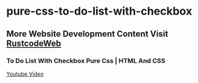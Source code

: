 # pure-css-to-do-list-with-checkbox

## More Website Development Content Visit [RustcodeWeb](https://www.rustcodeweb.com/)

### To Do List With Checkbox Pure Css | HTML And CSS
[Youtube Video](https://youtu.be/wSFFu0UqsuE)
